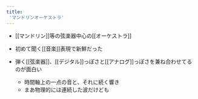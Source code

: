 ```yaml
---
title:
 'マンドリンオーケストラ'
---
```


- [[マンドリン]]等の弦楽器中心の[[オーケストラ]]
- 初めて聞く[[音楽]]表現で新鮮だった

- 弾く[[弦楽器]]、[[デジタル]]っぽさと[[アナログ]]っぽさを兼ね合わせてるのが面白い
    - 時間軸上の一点の音と、それに続く響き
    - まあ物理的には連続した波だけども

